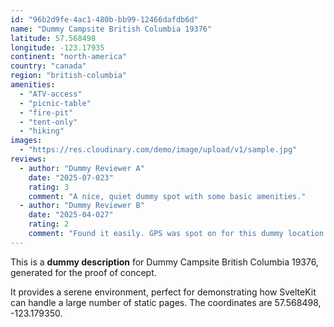 ```yaml
---
id: "96b2d9fe-4ac1-480b-bb99-12466dafdb6d"
name: "Dummy Campsite British Columbia 19376"
latitude: 57.568498
longitude: -123.17935
continent: "north-america"
country: "canada"
region: "british-columbia"
amenities:
  - "ATV-access"
  - "picnic-table"
  - "fire-pit"
  - "tent-only"
  - "hiking"
images:
  - "https://res.cloudinary.com/demo/image/upload/v1/sample.jpg"
reviews:
  - author: "Dummy Reviewer A"
    date: "2025-07-023"
    rating: 3
    comment: "A nice, quiet dummy spot with some basic amenities."
  - author: "Dummy Reviewer B"
    date: "2025-04-027"
    rating: 2
    comment: "Found it easily. GPS was spot on for this dummy location."
---
```


This is a **dummy description** for Dummy Campsite British Columbia 19376, generated for the proof of concept.

It provides a serene environment, perfect for demonstrating how SvelteKit can handle a large number of static pages. The coordinates are 57.568498, -123.179350.
